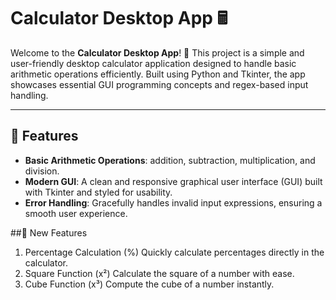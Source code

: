 # Calculator Desktop App 🖩

Welcome to the **Calculator Desktop App**! 🎉 This project is a simple and user-friendly desktop calculator application designed to handle basic arithmetic operations efficiently. 
Built using Python and Tkinter, the app showcases essential GUI programming concepts and regex-based input handling.

---

## 🌟 Features

- **Basic Arithmetic Operations**: addition, subtraction, multiplication, and division.
- **Modern GUI**: A clean and responsive graphical user interface (GUI) built with Tkinter and styled for usability.
- **Error Handling**: Gracefully handles invalid input expressions, ensuring a smooth user experience.

##🚀 New Features
1. Percentage Calculation (%)
Quickly calculate percentages directly in the calculator.
2. Square Function (x²)
Calculate the square of a number with ease.
3. Cube Function (x³)
Compute the cube of a number instantly.
